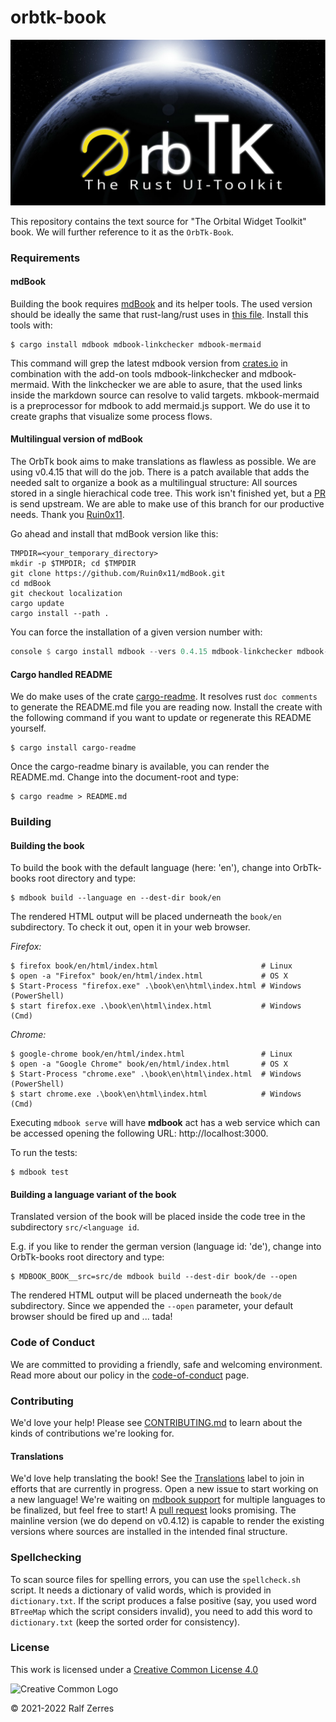 # orbtk-book

![Welcome to the OrbTk planet.][orbtk_planet]

This repository contains the text source for "The Orbital Widget Toolkit" book.
We will further reference to it as the `OrbTk-Book`.

<!--
    WIP: once it is ready to be shipped
    [The book is available in dead-tree form from No Starch Press][nostarch].

    [nostarch]: https://nostarch.com/

    You can read the book for free online. Please see the book as shipped with
    the latest [stable], or [develop] OrbTk releases. Be aware that issues
    in those versions may have been fixed in this repository already, as those
    releases are updated less frequently.

    [stable]: https://doc.orbtk.org/stable/book/
    [develop]: https://doc.orbtk.org/develop/book/

    See the [releases] to download just the code of all the code listings that appear in the book.

    [releases]: https://github.com/redox-os/orbtk/book/releases
-->

### Requirements

#### mdBook
Building the book requires [mdBook] and its helper tools. The used
version should be ideally the same that rust-lang/rust uses in
[this file][rust-mdbook]. Install this tools with:

```console
$ cargo install mdbook mdbook-linkchecker mdbook-mermaid
```

This command will grep the latest mdbook version from [crates.io] in
combination with the add-on tools mdbook-linkchecker and
mdbook-mermaid. With the linkchecker we are able to asure, that
the used links inside the markdown source can resolve to valid
targets. mkbook-mermaid is a preprocessor for mdbook to add
mermaid.js support. We do use it to create graphs that visualize
some process flows.

#### Multilingual version of mdBook

The OrbTk book aims to make translations as flawless as
possible. We are using v0.4.15 that will do the job. There is a
patch available that adds the needed salt to organize a book as a
multilingual structure: All sources stored in a single hierachical
code tree. This work isn't finished yet, but a [PR][mdbook_pr_1306] is send
upstream.  We are able to make use of this branch for our
productive needs. Thank you [Ruin0x11][mdbook localization].

Go ahead and install that mdBook version like this:

```console
TMPDIR=<your_temporary_directory>
mkdir -p $TMPDIR; cd $TMPDIR
git clone https://github.com/Ruin0x11/mdBook.git
cd mdBook
git checkout localization
cargo update
cargo install --path .
```

You can force the installation of a given version number
with:

```rust
console $ cargo install mdbook --vers 0.4.15 mdbook-linkchecker mdbook-mermaid
```

[mdBook]: https://github.com/rust-lang-nursery/mdBook
[mdBook localization]: https://github.com/Ruin0x11/mdBook/tree/localization
[rust-mdbook]: https://github.com/rust-lang/rust/blob/master/src/tools/rustbook/Cargo.toml
[mdbook_pr_1306]: https://github.com/rust-lang/mdBook/pull/1306

#### Cargo handled README

We do make uses of the crate [cargo-readme]. It resolves rust `doc
comments` to generate the README.md file you are reading now. Install the create
with the following command if you want to update or regenerate this README yourself.

[crates.io]: https://crates.io/crates/mdbook
[cargo-readme]: https://github.com/livioribeiro/cargo-readme
[orbtk_planet]: https://github.com/redox-os/orbtk-book/blob/main/src/img/orbtk_planet.svg

```console
$ cargo install cargo-readme
```

Once the cargo-readme binary is available, you can render the
README.md. Change into the document-root and type:

```console
$ cargo readme > README.md
```

### Building

#### Building the book

To build the book with the default language (here: 'en'), change
into OrbTk-books root directory and type:

```console
$ mdbook build --language en --dest-dir book/en
```

The rendered HTML output will be placed underneath the
`book/en` subdirectory. To check it out, open it in your web
browser.

_Firefox:_
```console
$ firefox book/en/html/index.html                       # Linux
$ open -a "Firefox" book/en/html/index.html             # OS X
$ Start-Process "firefox.exe" .\book\en\html\index.html # Windows (PowerShell)
$ start firefox.exe .\book\en\html\index.html           # Windows (Cmd)
```

_Chrome:_
```console
$ google-chrome book/en/html/index.html                 # Linux
$ open -a "Google Chrome" book/en/html/index.html       # OS X
$ Start-Process "chrome.exe" .\book\en\html\index.html  # Windows (PowerShell)
$ start chrome.exe .\book\en\html\index.html            # Windows (Cmd)
```

Executing `mdbook serve` will have **mdbook** act has a web service
which can be accessed opening the following URL:  http://localhost:3000.

To run the tests:

```console
$ mdbook test
```

#### Building a language variant of the book

Translated version of the book will be placed inside the code tree
in the subdirectory `src/<language id`.

E.g. if you like to render the german version (language id: 'de'), change
into OrbTk-books root directory and type:

```console
$ MDBOOK_BOOK__src=src/de mdbook build --dest-dir book/de --open
```

The rendered HTML output will be placed underneath the
`book/de` subdirectory. Since we appended the `--open` parameter, your default browser should be fired up and ... tada!

### Code of Conduct

We are committed to providing a friendly, safe and welcoming
environment. Read more about our policy in the [code-of-conduct][coc] page.

[coc]: https://github.com/redox-os/orbtk-book/blob/main/policies/code-of-conduct.md

### Contributing

We'd love your help! Please see [CONTRIBUTING.md][contrib] to learn about the
kinds of contributions we're looking for.

[contrib]: https://github.com/redox-os/orbtk-book/blob/main/CONTRIBUTING.md

#### Translations

We'd love help translating the book! See the [Translations] label
to join in efforts that are currently in progress. Open a new
issue to start working on a new language! We're waiting on [mdbook
support] for multiple languages to be finalized, but feel free to
start! A [pull request] looks promising. The mainline version (we
do depend on v0.4.12) is capable to render the existing versions
where sources are installed in the intended final structure.

[Translations]: https://github.com/redox-os/orbtk-book/issues?q=is%3Aopen+is%3Aissue+label%3ATranslations
[mdbook support]: https://github.com/rust-lang-nursery/mdBook/issues/5
[pull request]: https://github.com/rust-lang/mdBook/pull/1306

### Spellchecking

To scan source files for spelling errors, you can use the `spellcheck.sh`
script. It needs a dictionary of valid words, which is provided in
`dictionary.txt`. If the script produces a false positive (say, you used word
`BTreeMap` which the script considers invalid), you need to add this word to
`dictionary.txt` (keep the sorted order for consistency).

### License

<!-- License source -->
[Logo-CC_BY]: https://i.creativecommons.org/l/by/4.0/88x31.png "Creative Common Logo"
[License-CC_BY]: https://creativecommons.org/licenses/by/4.0/legalcode "Creative Common License"

This work is licensed under a [Creative Common License 4.0][License-CC_BY]

![Creative Common Logo][Logo-CC_BY]

© 2021-2022 Ralf Zerres
